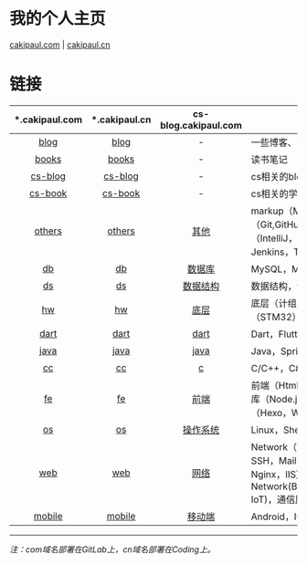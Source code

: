 # 我的个人主页
[cakipaul.com](https://www.cakipaul.com) | [cakipaul.cn](https://www.cakipaul.cn)

# 链接
\*.cakipaul.com|\*.cakipaul.cn|cs-blog.cakipaul.com|说明
:--:|:--:|:--:|--
[blog](https://blog.cakipaul.com)|[blog](https://blog.cakipaul.cn)|-|一些博客、杂文
[books](https://books.cakipaul.com)|[books](https://books.cakipaul.cn)|-|读书笔记
[cs-blog](https://cs-blog.cakipaul.com)|[cs-blog](https://cs-blog.cakipaul.cn)|-|cs相关的blog
[cs-book](https://cs-book.cakipaul.com)|[cs-book](https://cs-book.cakipaul.cn)|-|cs相关的学习记录、资源更新与导航
[others](https://others.cakipaul.com)|[others](https://others.cakipaul.cn)|[其他](https://cs-blog.cakipaul.com/categories/其他)|markup（MarDown，YML），Git（Git,GitHub,SVN,Coding），IDE（IntelliJ，VSCode），CI/CD（GitLab，Jenkins，Travis-CI，Coding，Azure）
[db](https://db.cakipaul.com)|[db](https://db.cakipaul.cn)|[数据库](https://cs-blog.cakipaul.com/categories/数据库)|MySQL，MongoDB，Redis
[ds](https://ds.cakipaul.com)|[ds](https://ds.cakipaul.cn)|[数据结构](https://cs-blog.cakipaul.com/categories/数据结构)|数据结构，设计模式，LeetCode
[hw](https://hw.cakipaul.com)|[hw](https://hw.cakipaul.cn)|[底层](https://cs-blog.cakipaul.com/categories/底层)|底层（计组，汇编），GCC，嵌入式（STM32）
[dart](https://dart.cakipaul.com)|[dart](https://dart.cakipaul.cn)|[dart](https://cs-blog.cakipaul.com/categories/dart)|Dart，Flutter
[java](https://java.cakipaul.com)|[java](https://java.cakipaul.cn)|[java](https://cs-blog.cakipaul.com/categories/java)|Java，Spring MVC，Spring Boot
[cc](https://cc.cakipaul.com)|[cc](https://cc.cakipaul.cn)|[c](https://cs-blog.cakipaul.com/categories/c)|C/C++，C#，Unity
[fe](https://fe.cakipaul.com)|[fe](https://fe.cakipaul.cn)|[前端](https://cs-blog.cakipaul.com/categories/前端)|前端（Html,CSS, JavaScript，PHP），js库（Node.js，React,vue），建站（Hexo，WordPress，GitBook）
[os](https://os.cakipaul.com)|[os](https://os.cakipaul.cn)|[操作系统](https://cs-blog.cakipaul.com/categories/操作系统)|Linux，Shell，Docker
[web](https://web.cakipaul.com)|[web](https://web.cakipaul.cn)|[网络](https://cs-blog.cakipaul.com/categories/网络)|Network（OSI，TCP-IP，HTTP，SSL，SSH，Mail，FTP），Server（Apache，Nginx，IIS），H-Network(Bluetooth,WiFi,4G,ZigBee,NB-IoT)，通信原理
[mobile](https://mobile.cakipaul.com)|[mobile](https://mobile.cakipaul.cn)|[移动端](https://cs-blog.cakipaul.com/categories/移动端)|Android，IOS，Flutter

---
*注：com域名部署在GitLab上，cn域名部署在Coding上。*
